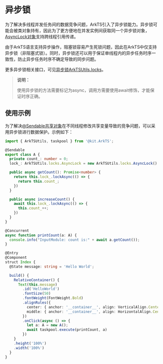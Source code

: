 # 异步锁

为了解决多线程并发任务间的数据竞争问题，ArkTS引入了异步锁能力。异步锁可能会被类对象持有，因此为了更方便地在并发实例间获取同一个异步锁对象，[AsyncLock对象](../reference/apis-arkts/js-apis-arkts-utils.md#asynclock)支持跨线程引用传递。

由于ArkTS语言支持异步操作，阻塞锁容易产生死锁问题，因此在ArkTS中仅支持异步锁（非阻塞式锁）。同时，异步锁还可以用于保证单线程内的异步任务时序一致性，防止异步任务时序不确定导致的同步问题。

更多异步锁相关接口，可见[异步锁ArkTSUtils.locks](../reference/apis-arkts/js-apis-arkts-utils.md#arktsutilslocks)。

> **说明：**
>
> 使用异步锁的方法需要标记为async，调用方需要使用await修饰，才能保证时序正确。

## 使用示例

为了解决[@Sendable共享对象](arkts-sendable.md)在不同线程修改共享变量导致的竞争问题，可以采用异步锁进行数据保护。示例如下：

```ts
import { ArkTSUtils, taskpool } from '@kit.ArkTS';

@Sendable
export class A {
  private count_: number = 0;
  lock_: ArkTSUtils.locks.AsyncLock = new ArkTSUtils.locks.AsyncLock()

  public async getCount(): Promise<number> {
    return this.lock_.lockAsync(() => {
      return this.count_;
    })
  }

  public async increaseCount() {
    await this.lock_.lockAsync(() => {
      this.count_++;
    })
  }
}

@Concurrent
async function printCount(a: A) {
  console.info("InputModule: count is:" + await a.getCount());
}

@Entry
@Component
struct Index {
  @State message: string = 'Hello World';

  build() {
    RelativeContainer() {
      Text(this.message)
        .id('HelloWorld')
        .fontSize(50)
        .fontWeight(FontWeight.Bold)
        .alignRules({
          center: { anchor: '__container__', align: VerticalAlign.Center },
          middle: { anchor: '__container__', align: HorizontalAlign.Center }
        })
        .onClick(async () => {
          let a: A = new A();
          await taskpool.execute(printCount, a)
        })
    }
    .height('100%')
    .width('100%')
  }
}
```
